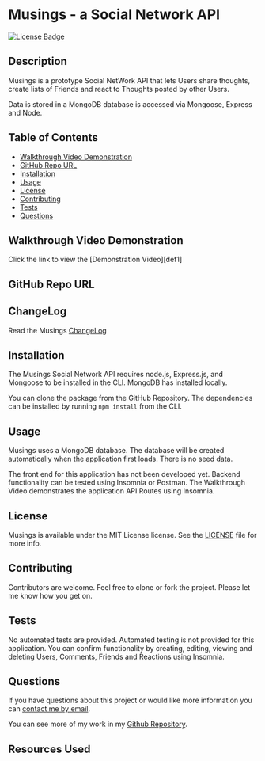 # Musings - a Social Network API

[![License Badge](https://img.shields.io/badge/License-MIT-yellow.svg)](https://opensource.org/licenses/MIT)

## Description

Musings is a prototype Social NetWork API that lets Users share thoughts, create lists of Friends and react to Thoughts posted by other Users.

Data is stored in a MongoDB database is accessed via Mongoose, Express and Node.

## Table of Contents
* [Walkthrough Video Demonstration](#walkthrough-video-demonstration)
* [GitHub Repo URL](#github-repo-url)
* [Installation](#installation)
* [Usage](#usage)
* [License](#license)
* [Contributing](#contributing)
* [Tests](#tests)
* [Questions](#questions)

## Walkthrough Video Demonstration
Click the link to view the [Demonstration Video][def1]

## GitHub Repo URL

## ChangeLog

Read the Musings [ChangeLog][def2]

## Installation

The Musings Social Network API requires node.js, Express.js, and Mongoose to be installed in the CLI. MongoDB has installed locally.

You can clone the package from the GitHub Repository. The dependencies can be installed by running `npm install` from the CLI.

## Usage

Musings uses a MongoDB database. The database will be created automatically when the application first loads. There is no seed data.

The front end for this application has not been developed yet. Backend functionality can be tested using Insomnia or Postman. The Walkthrough Video demonstrates the application API Routes using Insomnia. 

## License
Musings is available under the MIT License license. See the [LICENSE](https://opensource.org/licenses/MIT) file for more info.

## Contributing
Contributors are welcome. Feel free to clone or fork the project. Please let me know how you get on.

## Tests
No automated tests are provided. Automated testing is not provided for this application. You can confirm functionality by creating, editing, viewing and deleting Users, Comments, Friends and Reactions using Insomnia.

## Questions
  
If you have questions about this project or would like more information you can [contact me by email](mailto:peter.medbury@dingogap.net.au).
  
You can see more of my work in my [Github Repository](https://github.com/dingogap).

## Resources Used



[def2]: CHANGELOG.md